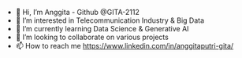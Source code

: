 - 👋 Hi, I’m Anggita - Github @GITA-2112
- 👀 I’m interested in Telecommunication Industry & Big Data
- 🌱 I’m currently learning Data Science & Generative AI
- 💞️ I’m looking to collaborate on various projects
- 📫 How to reach me https://www.linkedin.com/in/anggitaputri-gita/

<!---
GITA-2112/GITA-2112 is a ✨ special ✨ repository because its `README.md` (this file) appears on your GitHub profile.
You can click the Preview link to take a look at your changes.
--->
